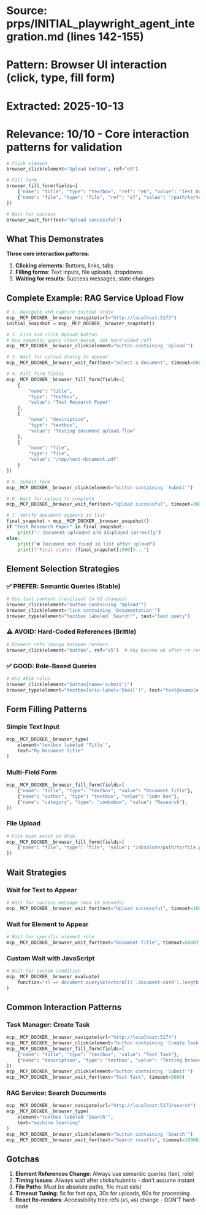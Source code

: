 # Source: prps/INITIAL_playwright_agent_integration.md (lines 142-155)
# Pattern: Browser UI interaction (click, type, fill form)
# Extracted: 2025-10-13
# Relevance: 10/10 - Core interaction patterns for validation

```python
# Click element
browser_click(element="Upload button", ref="e5")

# Fill form
browser_fill_form(fields=[
    {"name": "title", "type": "textbox", "ref": "e6", "value": "Test Doc"},
    {"name": "file", "type": "file", "ref": "e7", "value": "/path/to/test.pdf"}
])

# Wait for success
browser_wait_for(text="Upload successful")
```

## What This Demonstrates

**Three core interaction patterns**:

1. **Clicking elements**: Buttons, links, tabs
2. **Filling forms**: Text inputs, file uploads, dropdowns
3. **Waiting for results**: Success messages, state changes

## Complete Example: RAG Service Upload Flow

```python
# 1. Navigate and capture initial state
mcp__MCP_DOCKER__browser_navigate(url="http://localhost:5173")
initial_snapshot = mcp__MCP_DOCKER__browser_snapshot()

# 2. Find and click Upload button
# Use semantic query (text-based, not hard-coded ref)
mcp__MCP_DOCKER__browser_click(element="button containing 'Upload'")

# 3. Wait for upload dialog to appear
mcp__MCP_DOCKER__browser_wait_for(text="Select a document", timeout=5000)

# 4. Fill form fields
mcp__MCP_DOCKER__browser_fill_form(fields=[
    {
        "name": "title",
        "type": "textbox",
        "value": "Test Research Paper"
    },
    {
        "name": "description",
        "type": "textbox",
        "value": "Testing document upload flow"
    },
    {
        "name": "file",
        "type": "file",
        "value": "/tmp/test-document.pdf"
    }
])

# 5. Submit form
mcp__MCP_DOCKER__browser_click(element="button containing 'Submit'")

# 6. Wait for upload to complete
mcp__MCP_DOCKER__browser_wait_for(text="Upload successful", timeout=30000)

# 7. Verify document appears in list
final_snapshot = mcp__MCP_DOCKER__browser_snapshot()
if "Test Research Paper" in final_snapshot:
    print("✅ Document uploaded and displayed correctly")
else:
    print("❌ Document not found in list after upload")
    print(f"Final state: {final_snapshot[:500]}...")
```

## Element Selection Strategies

### ✅ PREFER: Semantic Queries (Stable)

```python
# Use text content (resilient to UI changes)
browser_click(element="button containing 'Upload'")
browser_click(element="link containing 'Documentation'")
browser_type(element="textbox labeled 'Search'", text="test query")
```

### ⚠️ AVOID: Hard-Coded References (Brittle)

```python
# Element refs change between renders
browser_click(element="button", ref="e5")  # May become e6 after re-render
```

### ✅ GOOD: Role-Based Queries

```python
# Use ARIA roles
browser_click(element="button[name='submit']")
browser_type(element="textbox[aria-label='Email']", text="test@example.com")
```

## Form Filling Patterns

### Simple Text Input

```python
mcp__MCP_DOCKER__browser_type(
    element="textbox labeled 'Title'",
    text="My Document Title"
)
```

### Multi-Field Form

```python
mcp__MCP_DOCKER__browser_fill_form(fields=[
    {"name": "title", "type": "textbox", "value": "Document Title"},
    {"name": "author", "type": "textbox", "value": "John Doe"},
    {"name": "category", "type": "combobox", "value": "Research"},
])
```

### File Upload

```python
# File must exist on disk
mcp__MCP_DOCKER__browser_fill_form(fields=[
    {"name": "file", "type": "file", "value": "/absolute/path/to/file.pdf"}
])
```

## Wait Strategies

### Wait for Text to Appear

```python
# Wait for success message (max 10 seconds)
mcp__MCP_DOCKER__browser_wait_for(text="Upload successful", timeout=10000)
```

### Wait for Element to Appear

```python
# Wait for specific element role
mcp__MCP_DOCKER__browser_wait_for(text="Document Title", timeout=5000)
```

### Custom Wait with JavaScript

```python
# Wait for custom condition
mcp__MCP_DOCKER__browser_evaluate(
    function="() => document.querySelectorAll('.document-card').length > 0"
)
```

## Common Interaction Patterns

### Task Manager: Create Task

```python
mcp__MCP_DOCKER__browser_navigate(url="http://localhost:5174")
mcp__MCP_DOCKER__browser_click(element="button containing 'Create Task'")
mcp__MCP_DOCKER__browser_fill_form(fields=[
    {"name": "title", "type": "textbox", "value": "Test Task"},
    {"name": "description", "type": "textbox", "value": "Testing browser validation"},
])
mcp__MCP_DOCKER__browser_click(element="button containing 'Submit'")
mcp__MCP_DOCKER__browser_wait_for(text="Test Task", timeout=5000)
```

### RAG Service: Search Documents

```python
mcp__MCP_DOCKER__browser_navigate(url="http://localhost:5173/search")
mcp__MCP_DOCKER__browser_type(
    element="textbox labeled 'Search'",
    text="machine learning"
)
mcp__MCP_DOCKER__browser_click(element="button containing 'Search'")
mcp__MCP_DOCKER__browser_wait_for(text="Search results", timeout=10000)
```

## Gotchas

1. **Element References Change**: Always use semantic queries (text, role)
2. **Timing Issues**: Always wait after clicks/submits - don't assume instant
3. **File Paths**: Must be absolute paths, file must exist
4. **Timeout Tuning**: 5s for fast ops, 30s for uploads, 60s for processing
5. **React Re-renders**: Accessibility tree refs (`e5`, `e6`) change - DON'T hard-code
